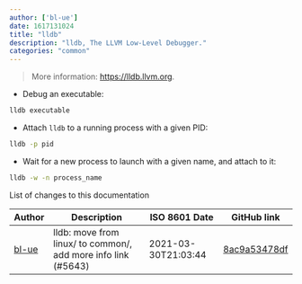```yaml
---
author: ['bl-ue']
date: 1617131024
title: "lldb"
description: "lldb, The LLVM Low-Level Debugger."
categories: "common"
---
```

> More information: <https://lldb.llvm.org>.

- Debug an executable:

```bash
lldb executable
```

- Attach `lldb` to a running process with a given PID:

```bash
lldb -p pid
```

- Wait for a new process to launch with a given name, and attach to it:

```bash
lldb -w -n process_name
```
List of changes to this documentation


Author | Description | ISO 8601 Date | GitHub link
------|-----|-----|-----
[bl-ue](mailto:54780737+bl-ue@users.noreply.github.com) | lldb: move from linux/ to common/, add more info link (#5643) | 2021-03-30T21:03:44 | [8ac9a53478df](https://github.com/tldr-pages/tldr/commit/8ac9a53478dfb1dce5e551be32747b95eb447ef8)

